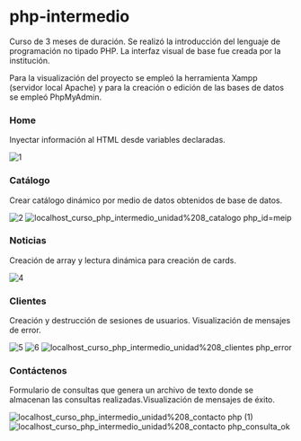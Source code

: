 # php-intermedio

Curso de 3 meses de duración. Se realizó la introducción del lenguaje de programación no tipado PHP. La interfaz visual de base fue creada por la institución.

Para la visualización del proyecto se empleó la herramienta Xampp (servidor local Apache) y para la creación o edición de las bases de datos se empleó PhpMyAdmin.

### Home

Inyectar información al HTML desde variables declaradas.

![1](https://user-images.githubusercontent.com/110137453/218338674-57097248-36e5-42ae-826e-a352ea71f1bf.png)

### Catálogo

Crear catálogo dinámico por medio de datos obtenidos de base de datos.

![2](https://user-images.githubusercontent.com/110137453/218339027-7ca08c77-c66e-4ca0-a3cd-f709b608be3a.png)
![localhost_curso_php_intermedio_unidad%208_catalogo php_id=meip](https://user-images.githubusercontent.com/110137453/218339024-595d3516-7131-4910-bd3e-8dbd43b35e99.png)

### Noticias

Creación de array y lectura dinámica para creación de cards.

![4](https://user-images.githubusercontent.com/110137453/218339162-7c19c8aa-4357-4e90-88b6-736800cc7295.png)

### Clientes

Creación y destrucción de sesiones de usuarios. Visualización de mensajes de error.

![5](https://user-images.githubusercontent.com/110137453/218339175-f10e25f4-dae3-4ea3-b420-4220f5838b99.png)
![6](https://user-images.githubusercontent.com/110137453/218339195-97f7a7d7-f851-47c3-816a-eb1e43b0dc9a.png)
![localhost_curso_php_intermedio_unidad%208_clientes php_error](https://user-images.githubusercontent.com/110137453/218339204-4b5f7a90-8b94-4e99-8a77-9ddae0c22ded.png)


### Contáctenos

Formulario de consultas que genera un archivo de texto donde se almacenan las consultas realizadas.Visualización de mensajes de éxito.

![localhost_curso_php_intermedio_unidad%208_contacto php (1)](https://user-images.githubusercontent.com/110137453/218339231-3958c194-a147-4989-97dc-178096a4689b.png)
![localhost_curso_php_intermedio_unidad%208_contacto php_consulta_ok](https://user-images.githubusercontent.com/110137453/218339238-8f074dc5-ce6c-4751-8931-23a83f4293ff.png)

